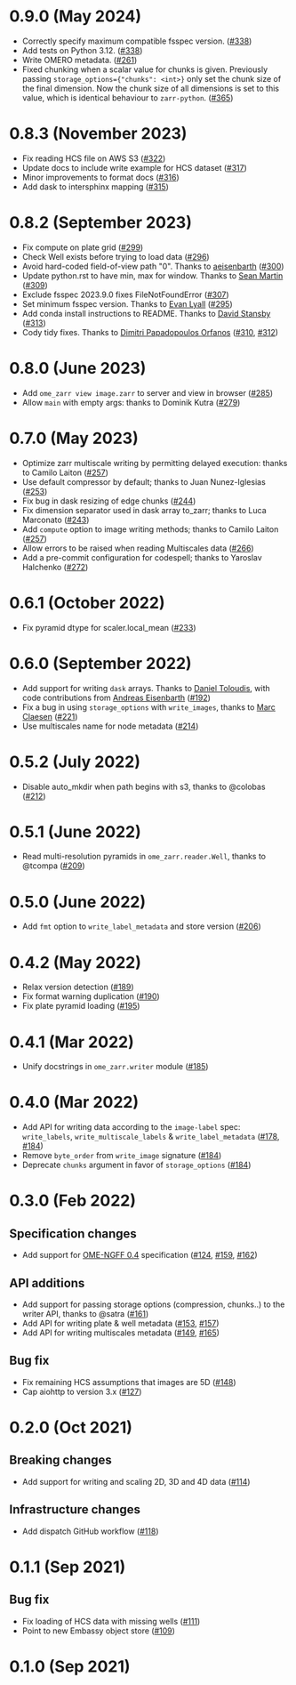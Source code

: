 # 0.9.0 (May 2024)

- Correctly specify maximum compatible fsspec version. ([#338](https://github.com/ome/ome-zarr-py/pull/338))
- Add tests on Python 3.12. ([#338](https://github.com/ome/ome-zarr-py/pull/338))
- Write OMERO metadata. ([#261](https://github.com/ome/ome-zarr-py/pull/261))
- Fixed chunking when a scalar value for chunks is given. Previously
  passing ``storage_options={"chunks": <int>}`` only set the chunk
  size of the final dimension. Now the chunk size of all dimensions is
  set to this value, which is identical behaviour to ``zarr-python``.
  ([#365](https://github.com/ome/ome-zarr-py/pull/365))

# 0.8.3 (November 2023)

- Fix reading HCS file on AWS S3 ([#322](https://github.com/ome/ome-zarr-py/pull/322))
- Update docs to include write example for HCS dataset ([#317](https://github.com/ome/ome-zarr-py/pull/317))
- Minor improvements to format docs ([#316](https://github.com/ome/ome-zarr-py/pull/316))
- Add dask to intersphinx mapping ([#315](https://github.com/ome/ome-zarr-py/pull/315))

# 0.8.2 (September 2023)

- Fix compute on plate grid ([#299](https://github.com/ome/ome-zarr-py/pull/299))
- Check Well exists before trying to load data ([#296](https://github.com/ome/ome-zarr-py/pull/296))
- Avoid hard-coded field-of-view path "0". Thanks to [aeisenbarth](https://github.com/aeisenbarth) ([#300](https://github.com/ome/ome-zarr-py/pull/300))
- Update python.rst to have min, max for window. Thanks to [Sean Martin](https://github.com/seankmartin) ([#309](https://github.com/ome/ome-zarr-py/pull/309))
- Exclude fsspec 2023.9.0 fixes FileNotFoundError ([#307](https://github.com/ome/ome-zarr-py/pull/307))
- Set minimum fsspec version. Thanks to [Evan Lyall](https://github.com/elyall) ([#295](https://github.com/ome/ome-zarr-py/pull/295))
- Add conda install instructions to README. Thanks to [David Stansby](https://github.com/dstansby) ([#313](https://github.com/ome/ome-zarr-py/pull/313))
- Cody tidy fixes. Thanks to [Dimitri Papadopoulos Orfanos](https://github.com/DimitriPapadopoulos) ([#310](https://github.com/ome/ome-zarr-py/pull/310), [#312](https://github.com/ome/ome-zarr-py/pull/312))
# 0.8.0 (June 2023)

- Add `ome_zarr view image.zarr` to server and view in browser ([#285](https://github.com/ome/ome-zarr-py/pull/285))
- Allow `main` with empty args: thanks to Dominik Kutra ([#279](https://github.com/ome/ome-zarr-py/pull/279))

# 0.7.0 (May 2023)

- Optimize zarr multiscale writing by permitting delayed execution: thanks to Camilo Laiton ([#257](https://github.com/ome/ome-zarr-py/pull/257))
- Use default compressor by default; thanks to Juan Nunez-Iglesias ([#253](https://github.com/ome/ome-zarr-py/pull/253))
- Fix bug in dask resizing of edge chunks ([#244](https://github.com/ome/ome-zarr-py/pull/244))
- Fix dimension separator used in dask array to_zarr; thanks to Luca Marconato ([#243](https://github.com/ome/ome-zarr-py/pull/243))
- Add `compute` option to image writing methods; thanks to Camilo Laiton ([#257](https://github.com/ome/ome-zarr-py/pull/257))
- Allow errors to be raised when reading Multiscales data ([#266](https://github.com/ome/ome-zarr-py/pull/266))
- Add a pre-commit configuration for codespell; thanks to Yaroslav Halchenko ([#272](https://github.com/ome/ome-zarr-py/pull/272))

# 0.6.1 (October 2022)

- Fix pyramid dtype for scaler.local_mean ([#233](https://github.com/ome/ome-zarr-py/pull/233))
# 0.6.0 (September 2022)

- Add support for writing `dask` arrays. Thanks to [Daniel Toloudis](https://github.com/toloudis), with code contributions from [Andreas Eisenbarth](https://github.com/aeisenbarth) ([#192](https://github.com/ome/ome-zarr-py/pull/192))
- Fix a bug in using `storage_options` with `write_images`, thanks to [Marc Claesen](https://github.com/claesenm) ([#221](https://github.com/ome/ome-zarr-py/pull/221))
- Use multiscales name for node metadata ([#214](https://github.com/ome/ome-zarr-py/pull/214))

# 0.5.2 (July 2022)

- Disable auto_mkdir when path begins with s3, thanks to @colobas ([#212](https://github.com/ome/ome-zarr-py/pull/212))

# 0.5.1 (June 2022)

- Read multi-resolution pyramids in `ome_zarr.reader.Well`, thanks to @tcompa ([#209](https://github.com/ome/ome-zarr-py/pull/209))

# 0.5.0 (June 2022)

- Add `fmt` option to `write_label_metadata` and store version ([#206](https://github.com/ome/ome-zarr-py/pull/206))

# 0.4.2 (May 2022)

- Relax version detection ([#189](https://github.com/ome/ome-zarr-py/pull/189))
- Fix format warning duplication ([#190](https://github.com/ome/ome-zarr-py/pull/190))
- Fix plate pyramid loading ([#195](https://github.com/ome/ome-zarr-py/pull/195))

# 0.4.1 (Mar 2022)

- Unify docstrings in `ome_zarr.writer` module ([#185](https://github.com/ome/ome-zarr-py/pull/185))

# 0.4.0 (Mar 2022)

- Add API for writing data according to the `image-label` spec: `write_labels`, `write_multiscale_labels` & `write_label_metadata` ([#178](https://github.com/ome/ome-zarr-py/pull/178), [#184](https://github.com/ome/ome-zarr-py/pull/184))
- Remove `byte_order` from `write_image` signature ([#184](https://github.com/ome/ome-zarr-py/pull/184))
- Deprecate `chunks` argument in favor of `storage_options` ([#184](https://github.com/ome/ome-zarr-py/pull/184))

# 0.3.0 (Feb 2022)

## Specification changes

- Add support for [OME-NGFF 0.4](https://ngff.openmicroscopy.org/0.4/) specification ([#124](https://github.com/ome/ome-zarr-py/pull/124), [#159](https://github.com/ome/ome-zarr-py/pull/159), [#162](https://github.com/ome/ome-zarr-py/pull/162))

## API additions

- Add support for passing storage options (compression, chunks..) to the writer API, thanks to @satra ([#161](https://github.com/ome/ome-zarr-py/pull/161))
- Add API for writing plate & well metadata ([#153](https://github.com/ome/ome-zarr-py/pull/153), [#157](https://github.com/ome/ome-zarr-py/pull/157))
- Add API for writing multiscales metadata ([#149](https://github.com/ome/ome-zarr-py/pull/149), [#165](https://github.com/ome/ome-zarr-py/pull/165))

## Bug fix

- Fix remaining HCS assumptions that images are 5D ([#148](https://github.com/ome/ome-zarr-py/pull/148))
- Cap aiohttp to version 3.x ([#127](https://github.com/ome/ome-zarr-py/pull/127))

# 0.2.0 (Oct 2021)

## Breaking changes

- Add support for writing and scaling 2D, 3D and 4D data ([#114](https://github.com/ome/ome-zarr-py/pull/114))

## Infrastructure changes

- Add dispatch GitHub workflow ([#118](https://github.com/ome/ome-zarr-py/pull/118))

# 0.1.1 (Sep 2021)

## Bug fix

- Fix loading of HCS data with missing wells ([#111](https://github.com/ome/ome-zarr-py/pull/111))
- Point to new Embassy object store ([#109](https://github.com/ome/ome-zarr-py/pull/109))

# 0.1.0 (Sep 2021)
